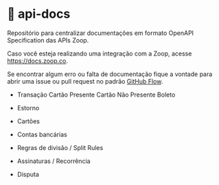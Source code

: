 # :orange_book: api-docs
Repositório para centralizar documentações em formato OpenAPI Specification das APIs Zoop.

Caso você esteja realizando uma integração com a Zoop, acesse https://docs.zoop.co.

Se encontrar algum erro ou falta de documentação fique a vontade para abrir uma issue ou pull request no padrão [GitHub Flow](https://guides.github.com/introduction/flow/).


- Transação
Cartão Presente
Cartão Não Presente
Boleto
- Estorno

- Cartões

- Contas bancárias

- Regras de divisão / Split Rules

- Assinaturas / Recorrência

- Disputa
